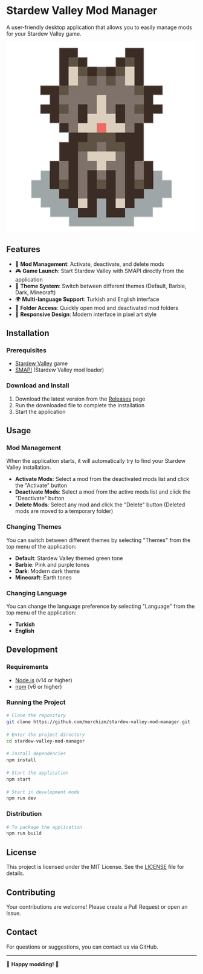 # Stardew Valley Mod Manager

A user-friendly desktop application that allows you to easily manage mods for your Stardew Valley game.

![Application Icon](icon.png)

## Features

- 🔄 **Mod Management**: Activate, deactivate, and delete mods
- 🎮 **Game Launch**: Start Stardew Valley with SMAPI directly from the application
- 🌈 **Theme System**: Switch between different themes (Default, Barbie, Dark, Minecraft)
- 🌍 **Multi-language Support**: Turkish and English interface
- 📁 **Folder Access**: Quickly open mod and deactivated mod folders
- 📱 **Responsive Design**: Modern interface in pixel art style

## Installation

### Prerequisites

- [Stardew Valley](https://www.stardewvalley.net/) game
- [SMAPI](https://smapi.io/) (Stardew Valley mod loader)

### Download and Install

1. Download the latest version from the [Releases](https://github.com/merchizm/stardew-valley-mod-manager/releases) page
2. Run the downloaded file to complete the installation
3. Start the application

## Usage

### Mod Management

When the application starts, it will automatically try to find your Stardew Valley installation.

- **Activate Mods**: Select a mod from the deactivated mods list and click the "Activate" button
- **Deactivate Mods**: Select a mod from the active mods list and click the "Deactivate" button
- **Delete Mods**: Select any mod and click the "Delete" button (Deleted mods are moved to a temporary folder)

### Changing Themes

You can switch between different themes by selecting "Themes" from the top menu of the application:

- **Default**: Stardew Valley themed green tone
- **Barbie**: Pink and purple tones
- **Dark**: Modern dark theme
- **Minecraft**: Earth tones

### Changing Language

You can change the language preference by selecting "Language" from the top menu of the application:

- **Turkish**
- **English**

## Development

### Requirements

- [Node.js](https://nodejs.org/) (v14 or higher)
- [npm](https://www.npmjs.com/) (v6 or higher)

### Running the Project

```bash
# Clone the repository
git clone https://github.com/merchizm/stardew-valley-mod-manager.git

# Enter the project directory
cd stardew-valley-mod-manager

# Install dependencies
npm install

# Start the application
npm start

# Start in development mode
npm run dev
```

### Distribution

```bash
# To package the application
npm run build
```

## License

This project is licensed under the MIT License. See the [LICENSE](LICENSE) file for details.

## Contributing

Your contributions are welcome! Please create a Pull Request or open an Issue.

## Contact

For questions or suggestions, you can contact us via GitHub.

---

🌱 **Happy modding!** 🌱 